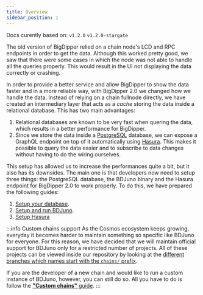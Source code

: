 ```yaml
---
title: Overview
sidebar_position: 1
---
```


Docs curently based on: `v1.2.0` `v1.2.0-stargate`

The old version of BigDipper relied on a chain node's LCD and RPC endpoints in order to get the data. Although this worked pretty good, we saw that there were some cases in which the node was not able to handle all the queries properly. This would result in the UI not displaying the data correctly or crashing.

In order to provide a better service and allow BigDipper to show the data faster and in a more reliable way, with BigDipper 2.0 we changed how we handle the data. Instead of relying on a chain fullnode directly, we have created an intermediary layer that acts as a _cache_ storing the data inside a relational database. This has two main advantages:

1. Relational databases are known to be very fast when quering the data, which results in a better performance for BigDipper.
2. Since we store the data inside a [PostgreSQL](https://www.postgresql.org/) database, we can expose a GraphQL endpoint on top of it automatically using [Hasura](https://hasura.io). This makes it possible to query the data easier and to subscribe to data changes without having to do the wiring ourselves.

This setup has allowed us to increase the performances quite a bit, but it also has its downsides. The main one is that developers now need to setup three things: the PostgreSQL database, the BDJuno binary and the Hasura endpoint for BigDipper 2.0 to work properly. To do this, we have prepared the following guides:

1. [Setup your database](database.md).
2. [Setup and run BDJuno](setup.md).
3. [Setup Hasura](hasura.md)

:::info Custom chains support
As the Cosmos ecosystem keeps growing, everyday it becomes harder to maintain something so specific like BDJuno for everyone.
For this reason, we have decided that we will maintain official support for BDJuno only for a restricted number of projects.
All of these projects can be viewed inside our repository by looking at the [different branches which names start with the `chains/` prefix](https://github.com/forbole/bdjuno/branches/all?query=chains%2F).

If you are the developer of a new chain and would like to run a custom instance of BDJuno, however, you can still do so.
All you have to do is follow the [**"Custom chains"** guide](custom-chains.md).
:::
